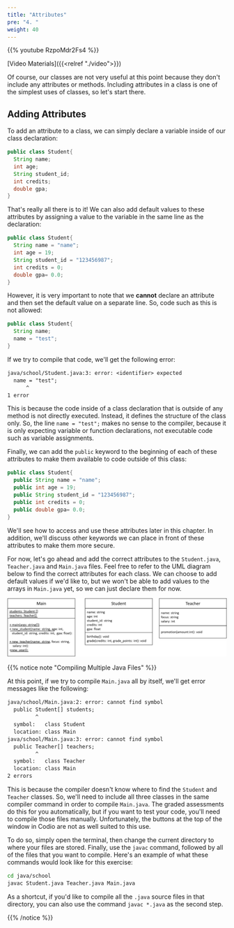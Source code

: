 ```yaml
---
title: "Attributes"
pre: "4. "
weight: 40
---
```


{{% youtube RzpoMdr2Fs4 %}}

[Video Materials]({{<relref "./video">}})

Of course, our classes are not very useful at this point because they don't include any attributes or methods. Including attributes in a class is one of the simplest uses of classes, so let's start there.

## Adding Attributes

To add an attribute to a class, we can simply declare a variable inside of our class declaration:

```java
public class Student{
  String name;
  int age;
  String student_id;
  int credits;
  double gpa;
}
```

That's really all there is to it! We can also add default values to these attributes by assigning a value to the variable in the same line as the declaration:

```java
public class Student{
  String name = "name";
  int age = 19;
  String student_id = "123456987";
  int credits = 0;
  double gpa= 0.0;
}
```

However, it is very important to note that we **cannot** declare an attribute and then set the default value on a separate line. So, code such as this is not allowed:


```java
public class Student{
  String name;
  name = "test";
}
```

If we try to compile that code, we'll get the following error:

```tex
java/school/Student.java:3: error: <identifier> expected
  name = "test";
      ^
1 error
```

This is because the code inside of a class declaration that is outside of any method is not directly executed. Instead, it defines the structure of the class only. So, the line `name = "test";` makes no sense to the compiler, because it is only expecting variable or function declarations, not executable code such as variable assignments. 

Finally, we can add the `public` keyword to the beginning of each of these attributes to make them available to code outside of this class:

```java
public class Student{
  public String name = "name";
  public int age = 19;
  public String student_id = "123456987";
  public int credits = 0;
  public double gpa= 0.0;
}
```

We'll see how to access and use these attributes later in this chapter. In addition, we'll discuss other keywords we can place in front of these attributes to make them more secure. 

For now, let's go ahead and add the correct attributes to the `Student.java`, `Teacher.java` and `Main.java` files. Feel free to refer to the UML diagram below to find the correct attributes for each class. We can choose to add default values if we'd like to, but we won't be able to add values to the arrays in `Main.java` yet, so we can just declare them for now.

![UML Class Diagram showing Main, Student, and Teacher Classes, Attributes, and Methods](/images/12-class/11.4.classes.png)

{{% notice note "Compiling Multiple Java Files" %}}

At this point, if we try to compile `Main.java` all by itself, we'll get error messages like the following:

```tex
java/school/Main.java:2: error: cannot find symbol
  public Student[] students;
         ^
  symbol:   class Student
  location: class Main
java/school/Main.java:3: error: cannot find symbol
  public Teacher[] teachers;
         ^
  symbol:   class Teacher
  location: class Main
2 errors
```

This is because the compiler doesn't know where to find the `Student` and `Teacher` classes. So, we'll need to include all three classes in the same compiler command in order to compile `Main.java`. The graded assessments do this for you automatically, but if you want to test your code, you'll need to compile those files manually. Unfortunately, the buttons at the top of the window in Codio are not as well suited to this use. 

To do so, simply open the terminal, then change the current directory to where your files are stored. Finally, use the `javac` command, followed by all of the files that you want to compile. Here's an example of what these commands would look like for this exercise:

```bash
cd java/school
javac Student.java Teacher.java Main.java
```

As a shortcut, if you'd like to compile all the `.java` source files in that directory, you can also use the command `javac *.java` as the second step. 

{{% /notice %}}